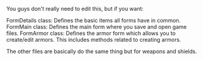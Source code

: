 You guys don't really need to edit this, but if you want:

FormDetails class: Defines the basic items all forms have in common.
FormMain class: Defines the main form where you save and open game files.
FormArmor class: Defines the armor form which allows you to create/edit armors. This includes methods related to creating armors.

The other files are basically do the same thing but for weapons and shields.